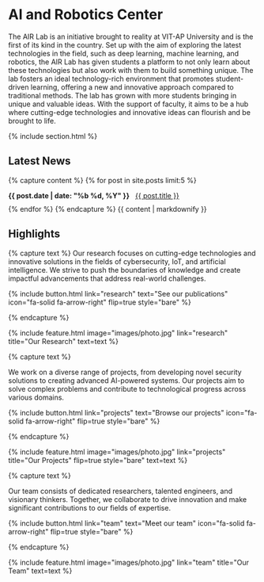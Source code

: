 ---
---

# AI and Robotics Center


The AIR Lab is an initiative brought to reality at VIT-AP University and is the first of its kind in the country. Set up with the aim of exploring the latest technologies in the field, such as deep learning, machine learning, and robotics, the AIR Lab has given students a platform to not only learn about these technologies but also work with them to build something unique. The lab fosters an ideal technology-rich environment that promotes student-driven learning, offering a new and innovative approach compared to traditional methods. The lab has grown with more students bringing in unique and valuable ideas. With the support of faculty, it aims to be a hub where cutting-edge technologies and innovative ideas can flourish and be brought to life.



{% include section.html %}

## Latest News

{% capture content %}
{% for post in site.posts limit:5 %}
  <div style="margin-bottom: 10px; text-align: left;">
    <strong>{{ post.date | date: "%b %d, %Y" }}</strong> &nbsp;
    <a href="{{ post.url | relative_url }}">{{ post.title }}</a>
  </div>
{% endfor %}
{% endcapture %}
{{ content | markdownify }}

## Highlights
{% capture text %}
Our research focuses on cutting-edge technologies and innovative solutions in the fields of cybersecurity, IoT, and artificial intelligence. We strive to push the boundaries of knowledge and create impactful advancements that address real-world challenges.

{%
include button.html
link="research"
text="See our publications"
icon="fa-solid fa-arrow-right"
flip=true
style="bare"
%}

{% endcapture %}

{%
include feature.html
image="images/photo.jpg"
link="research"
title="Our Research"
text=text
%}

{% capture text %}

We work on a diverse range of projects, from developing novel security solutions to creating advanced AI-powered systems. Our projects aim to solve complex problems and contribute to technological progress across various domains.

{%
include button.html
link="projects"
text="Browse our projects"
icon="fa-solid fa-arrow-right"
flip=true
style="bare"
%}

{% endcapture %}

{%
include feature.html
image="images/photo.jpg"
link="projects"
title="Our Projects"
flip=true
style="bare"
text=text
%}

{% capture text %}

Our team consists of dedicated researchers, talented engineers, and visionary thinkers. Together, we collaborate to drive innovation and make significant contributions to our fields of expertise.

{%
include button.html
link="team"
text="Meet our team"
icon="fa-solid fa-arrow-right"
flip=true
style="bare"
%}

{% endcapture %}

{%
include feature.html
image="images/photo.jpg"
link="team"
title="Our Team"
text=text
%}